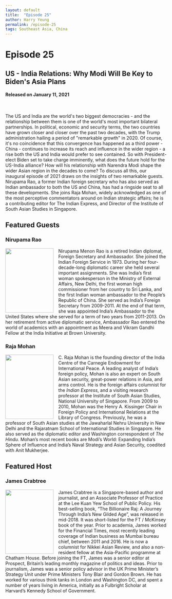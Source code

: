 ```yaml
---
layout: default
title:  "Episode 25"
author: Harry Yeung
permalink: /episode-25
tags: Southeast Asia, China
---
```


<head>
  <meta name="twitter:card" content="summary" />
  <meta name="twitter:site" content="@AsiaMattersPod" />
  <meta name="twitter:title" content="Episode 25 | US-India Relations: Why Modi Will Be Key to Biden's Asia Plans" />
  <meta name="twitter:description" content="The US and India are the world's two biggest democracies - and the relationship between them is one  of the world's most important bilateral partnerships. In political, economic and security terms, the two countries have grown closer and closer over the past two decades, with the Trump administration hailing a period of" />
  <meta name="twitter:image" content="https://user-images.githubusercontent.com/67763587/97117453-1b73b880-16c1-11eb-8dfb-30e8781bf66c.png" />
</head>

# Episode 25
## US - India Relations: Why Modi Will Be Key to Biden's Asia Plans
#### Released on January 11, 2021

<div id="buzzsprout-player-7209880"></div>
<script src="https://www.buzzsprout.com/699187/7209880-us-india-relations-why-modi-will-be-key-to-biden-s-asia-plans.js?container_id=buzzsprout-player-7209880&player=small" type="text/javascript" charset="utf-8"></script>
<br>

The US and India are the world's two biggest democracies - and the relationship between them is one  of the world's most important bilateral partnerships. In political, economic and security terms, the two countries have grown closer and closer over the past two decades, with the Trump administration hailing a period of "remarkable growth" in 2020. Of course, it's no coincidence that this convergence has happened as a third power - China - continues to increase its reach and influence in the wider region - a rise both the US and India would prefer to see contained. So with President-elect Biden set to take charge imminently, what does the future hold for the US-India alliance? How will his relationship with Narendra Modi shape the wider Asian region in the decades to come? To discuss all this, our inaugural episode of 2021 draws on the insights of two remarkable guests. Nirupama Rao, a former Indian foreign secretary who has also served as Indian ambassador to both the US and China, has had a ringside seat to all these developments. She joins Raja Mohan, widely acknowledged as one of the most perceptive commentators around on Indian strategic affairs; he is a contributing editor for The Indian Express, and Director of the Institute of South Asian Studies in Singapore.

## Featured Guests

### Nirupama Rao

<img src="https://user-images.githubusercontent.com/67763587/104214890-e7b94c80-53ec-11eb-916f-97e7e3177377.png"
  style="width:150px;height:200px;margin-right:15px;"
  align="left" />
  <p>Nirupama Menon Rao is a retired Indian diplomat, Foreign Secretary and Ambassador. She  joined the Indian Foreign Service in 1973. During her four-decade-long diplomatic career she held several important assignments. She was India’s first woman spokesperson in the Ministry of External Affairs, New Delhi, the first woman high commissioner from her country to Sri Lanka, and the first Indian woman ambassador to the People’s Republic of China. She served as India’s Foreign Secretary from 2009-2011. At the end of that term, she was appointed India’s Ambassador to the United States where she served for a term of two years from 2011-2013. On her retirement from active diplomatic service, Ambassador Rao entered the world of academics with an appointment as Meera and Vikram Gandhi Fellow at the India Initiative at Brown University.</p>

### Raja Mohan

<img src="https://user-images.githubusercontent.com/67763587/104215298-6b733900-53ed-11eb-83e0-2db08b9637c6.png"
  style="width:150px;height:200px;margin-right:15px;"
  align="left" />
  <p>C. Raja Mohan is the founding director of the India Centre of the Carnegie Endowment for International Peace. A leading analyst of India’s foreign policy, Mohan is also an expert on South Asian security, great-power relations in Asia, and arms control. He is the foreign affairs columnist for the <i>Indian Express</i>, and a visiting research professor at the Institute of South Asian Studies, National University of Singapore. From 2009 to 2010, Mohan was the Henry A. Kissinger Chair in Foreign Policy and International Relations at the Library of Congress. Previously, he was a professor of South Asian studies at the Jawaharlal Nehru University in New Delhi and the Rajaratnam School of International Studies in Singapore. He also served as the diplomatic editor and Washington correspondent of <i>The Hindu</i>. Mohan’s most recent books are Modi’s World: Expanding India’s Sphere of Influence and India’s Naval Strategy and Asian Security, coedited with Anit Mukherjee.</p>

## Featured Host

### James Crabtree

<img src="https://user-images.githubusercontent.com/67763587/104215525-bab96980-53ed-11eb-826a-15b4b8deb36c.png"
  style="width:150px;height:200px;margin-right:15px;"
  align="left" />
  <p>James Crabtree is a Singapore-based author and journalist, and an Associate Professor of Practice at the Lee Kuan Yew School of Public Policy. His best-selling book, “The Billionaire Raj: A Journey Through India’s New Gilded Age”, was released in mid-2018. It was short-listed for the FT / McKinsey book of the year. Prior to academia, James worked for the Financial Times, most recently leading coverage of Indian business as Mumbai bureau chief, between 2011 and 2016. He is now a columnist for Nikkei Asian Review, and also a non-resident fellow at the Asia-Pacific programme at Chatham House. Before joining the FT, James was a senior editor at Prospect, Britain’s leading monthly magazine of politics and ideas. Prior to journalism, James was a senior policy advisor in the UK Prime Minister’s Strategy Unit under Prime Ministers Tony Blair and Gordon Brown. He has worked for various think tanks in London and Washington DC, and spent a number of years living in America, initially as a Fulbright Scholar at Harvard’s Kennedy School of Government.</p>
